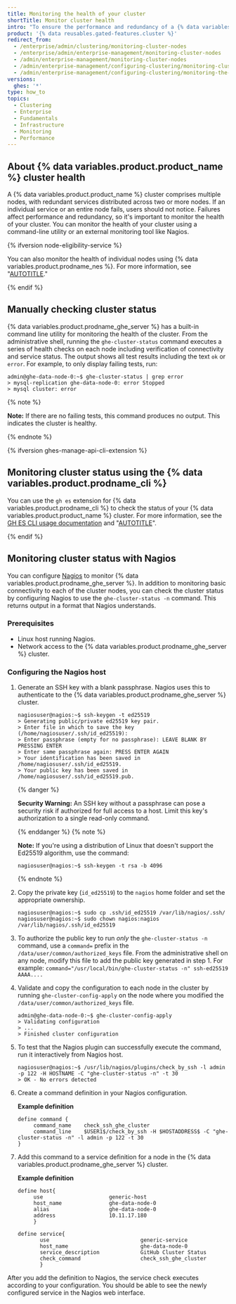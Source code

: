 ```yaml
---
title: Monitoring the health of your cluster
shortTitle: Monitor cluster health
intro: "To ensure the performance and redundancy of a {% data variables.product.product_name %} cluster, you can monitor the cluster's health."
product: '{% data reusables.gated-features.cluster %}'
redirect_from:
  - /enterprise/admin/clustering/monitoring-cluster-nodes
  - /enterprise/admin/enterprise-management/monitoring-cluster-nodes
  - /admin/enterprise-management/monitoring-cluster-nodes
  - /admin/enterprise-management/configuring-clustering/monitoring-cluster-nodes
  - /admin/enterprise-management/configuring-clustering/monitoring-the-health-of-your-cluster
versions:
  ghes: '*'
type: how_to
topics:
  - Clustering
  - Enterprise
  - Fundamentals
  - Infrastructure
  - Monitoring
  - Performance
---
```


## About {% data variables.product.product_name %} cluster health

A {% data variables.product.product_name %} cluster comprises multiple nodes, with redundant services distributed across two or more nodes. If an individual service or an entire node fails, users should not notice. Failures affect performance and redundancy, so it's important to monitor the health of your cluster. You can monitor the health of your cluster using a command-line utility or an external monitoring tool like Nagios.

{% ifversion node-eligibility-service %}

You can also monitor the health of individual nodes using {% data variables.product.prodname_nes %}. For more information, see "[AUTOTITLE](/admin/enterprise-management/configuring-clustering/monitoring-the-health-of-your-cluster-nodes-with-node-eligibility-service)."

{% endif %}

## Manually checking cluster status

{% data variables.product.prodname_ghe_server %} has a built-in command line utility for monitoring the health of the cluster. From the administrative shell, running the `ghe-cluster-status` command executes a series of health checks on each node including verification of connectivity and service status. The output shows all test results including the text `ok` or `error`. For example, to only display failing tests, run:

```shell
admin@ghe-data-node-0:~$ ghe-cluster-status | grep error
> mysql-replication ghe-data-node-0: error Stopped
> mysql cluster: error
```

{% note %}

**Note:** If there are no failing tests, this command produces no output. This indicates the cluster is healthy.

{% endnote %}

{% ifversion ghes-manage-api-cli-extension %}

## Monitoring cluster status using the {% data variables.product.prodname_cli %}

You can use the `gh es` extension for {% data variables.product.prodname_cli %} to check the status of your {% data variables.product.product_name %} cluster. For more information, see the [GH ES CLI usage documentation](https://github.com/github/gh-es/blob/main/USAGE.md#gh-es-cluster-status) and "[AUTOTITLE](/admin/administering-your-instance/administering-your-instance-from-the-command-line/administering-your-instance-using-the-github-cli)".

{% endif %}

## Monitoring cluster status with Nagios

You can configure [Nagios](https://www.nagios.org/) to monitor {% data variables.product.prodname_ghe_server %}. In addition to monitoring basic connectivity to each of the cluster nodes, you can check the cluster status by configuring Nagios to use the `ghe-cluster-status -n` command. This returns output in a format that Nagios understands.

### Prerequisites

- Linux host running Nagios.
- Network access to the {% data variables.product.prodname_ghe_server %} cluster.

### Configuring the Nagios host

1. Generate an SSH key with a blank passphrase. Nagios uses this to authenticate to the {% data variables.product.prodname_ghe_server %} cluster.

   ```shell
   nagiosuser@nagios:~$ ssh-keygen -t ed25519
   > Generating public/private ed25519 key pair.
   > Enter file in which to save the key (/home/nagiosuser/.ssh/id_ed25519):
   > Enter passphrase (empty for no passphrase): LEAVE BLANK BY PRESSING ENTER
   > Enter same passphrase again: PRESS ENTER AGAIN
   > Your identification has been saved in /home/nagiosuser/.ssh/id_ed25519.
   > Your public key has been saved in /home/nagiosuser/.ssh/id_ed25519.pub.
   ```

   {% danger %}

   **Security Warning:** An SSH key without a passphrase can pose a security risk if authorized for full access to a host. Limit this key's authorization to a single read-only command.

   {% enddanger %}
   {% note %}

   **Note:** If you're using a distribution of Linux that doesn't support the Ed25519 algorithm, use the command:

   ```shell
   nagiosuser@nagios:~$ ssh-keygen -t rsa -b 4096
   ```

   {% endnote %}
1. Copy the private key (`id_ed25519`) to the `nagios` home folder and set the appropriate ownership.

   ```shell
   nagiosuser@nagios:~$ sudo cp .ssh/id_ed25519 /var/lib/nagios/.ssh/
   nagiosuser@nagios:~$ sudo chown nagios:nagios /var/lib/nagios/.ssh/id_ed25519
   ```

1. To authorize the public key to run _only_ the `ghe-cluster-status -n` command, use a `command=` prefix in the `/data/user/common/authorized_keys` file. From the administrative shell on any node, modify this file to add the public key generated in step 1. For example: `command="/usr/local/bin/ghe-cluster-status -n" ssh-ed25519 AAAA....`

1. Validate and copy the configuration to each node in the cluster by running `ghe-cluster-config-apply` on the node where you modified the `/data/user/common/authorized_keys` file.

   ```shell
   admin@ghe-data-node-0:~$ ghe-cluster-config-apply
   > Validating configuration
   > ...
   > Finished cluster configuration
   ```

1. To test that the Nagios plugin can successfully execute the command, run it interactively from Nagios host.

   ```shell
   nagiosuser@nagios:~$ /usr/lib/nagios/plugins/check_by_ssh -l admin -p 122 -H HOSTNAME -C "ghe-cluster-status -n" -t 30
   > OK - No errors detected
   ```

1. Create a command definition in your Nagios configuration.

   **Example definition**

   ```text
   define command {
        command_name    check_ssh_ghe_cluster
        command_line    $USER1$/check_by_ssh -H $HOSTADDRESS$ -C "ghe-cluster-status -n" -l admin -p 122 -t 30
   }
   ```

1. Add this command to a service definition for a node in the {% data variables.product.prodname_ghe_server %} cluster.

   **Example definition**

   ```text
   define host{
        use                     generic-host
        host_name               ghe-data-node-0
        alias                   ghe-data-node-0
        address                 10.11.17.180
        }

   define service{
          use                             generic-service
          host_name                       ghe-data-node-0
          service_description             GitHub Cluster Status
          check_command                   check_ssh_ghe_cluster
          }
   ```

After you add the definition to Nagios, the service check executes according to your configuration. You should be able to see the newly configured service in the Nagios web interface.
